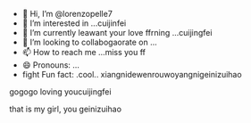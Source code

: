 - 👋 Hi, I’m @lorenzopelle7
- 👀 I’m interested in ...cuijinfei
- 🌱 I’m currently leawant your love ffrning ...cuijingfei
- 💞️ I’m looking to collabogaorate on ...
- 📫 How to reach me ...miss you ff
- 😄 Pronouns: ...
- fight Fun fact: .cool..
xiangnidewenrouwoyangnigeinizuihao
<!---the best wishes to youaini520
lorenzopelle7wogeinisuoyou/lorenzopelle7 is a ✨ special ✨ repository because its `README.md` (this file) appears on your GitHforyoueverydaiub profile.
You can click the missyouPreview link to take a look at your changes.
--->gogogo loving youcuijingfei
that is my girl, you
geinizuihao
